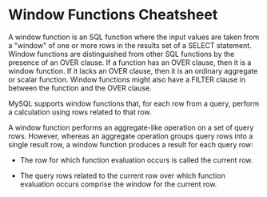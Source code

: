 # Window Functions Cheatsheet

A window function is an SQL function where the input values are taken from a "window" of one or more rows in the results set of a SELECT statement.
Window functions are distinguished from other SQL functions by the presence of an OVER clause. If a function has an OVER clause, then it is a window function. If it lacks an OVER clause, then it is an ordinary aggregate or scalar function. Window functions might also have a FILTER clause in between the function and the OVER clause.

MySQL supports window functions that, for each row from a query, perform a calculation using rows related to that row.

A window function performs an aggregate-like operation on a set of query rows. However, whereas an aggregate operation groups query rows into a single result row, a window function produces a result for each query row:

- The row for which function evaluation occurs is called the current row.

- The query rows related to the current row over which function evaluation occurs comprise the window for the current row.
